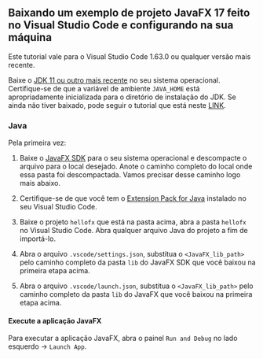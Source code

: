 ## Baixando um exemplo de projeto JavaFX 17 feito no Visual Studio Code e configurando na sua máquina

Este tutorial vale para o Visual Studio Code 1.63.0 ou qualquer versão mais recente.

Baixe o [JDK 11 ou outro mais recente](http://jdk.java.net/) no seu sistema operacional. Certifique-se de que a variável de ambiente `JAVA_HOME` está apropriadamente inicializada para o diretório de instalação do JDK. Se ainda não tiver baixado, pode seguir o tutorial que está neste [LINK](https://github.com/Atilio-Luiz/poo_2022_1/blob/master/install/OpenJDK17/README.md).

### Java

Pela primeira vez:

1. Baixe o [JavaFX SDK](https://gluonhq.com/products/javafx/) para o seu sistema operacional e descompacte o arquivo para o local desejado. Anote o caminho completo do local onde essa pasta foi descompactada. Vamos precisar desse caminho logo mais abaixo.

2. Certifique-se de que você tem o [Extension Pack for Java](https://marketplace.visualstudio.com/items?itemName=vscjava.vscode-java-pack) instalado no seu Visual Studio Code.

3. Baixe o projeto `hellofx` que está na pasta acima, abra a pasta `hellofx` no Visual Studio Code. Abra qualquer arquivo Java do projeto a fim de importá-lo. 

4. Abra o arquivo `.vscode/settings.json`, substitua o `<JavaFX_lib_path>` pelo caminho completo da pasta `lib` do JavaFX SDK que você baixou na primeira etapa acima.

5. Abra o arquivo `.vscode/launch.json`, substitua o `<JavaFX_lib_path>` pelo caminho completo da pasta `lib` do JavaFX que você baixou na primeira etapa acima.

#### Execute a aplicação JavaFX

Para executar a aplicação JavaFX, abra o painel `Run and Debug` no lado esquerdo -> `Launch App`.